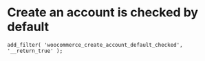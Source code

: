 # Create an account is checked by default

`add_filter( 'woocommerce_create_account_default_checked', '__return_true' );`
